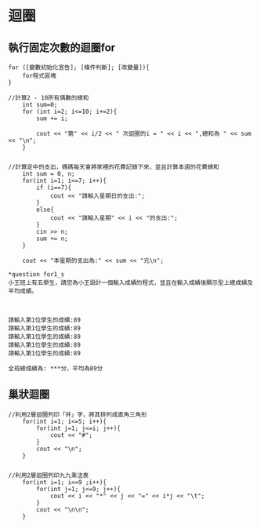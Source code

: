 # 迴圈

## 執行固定次數的迴圈for
```
for ([變數初始化宣告]; [條件判斷]; [改變量]){
	for程式區塊
}
```

	//計算2 - 10所有偶數的總和
		int sum=0;
		for (int i=2; i<=10; i+=2){
			sum += i;
	
			cout << "第" << i/2 << " 次迴圈的i = " << i << ",總和為 " << sum << "\n";
		}

### 

	//計算定中的支出，媽媽每天會將家裡的花費記錄下來，並且計算本週的花費總和
		int sum = 0, n;
		for(int i=1; i<=7; i++){
			if (i==7){
				cout << "請輸入星期日的支出:";
			}
			else{
				cout << "請輸入星期" << i << "的支出:";
			}
			cin >> n;
			sum += n;
		}
	
		cout << "本星期的支出為:" << sum << "元\n";

```
*question for1_s
小王班上有五學生，請您為小王設計一個輸入成績的程式，並且在輸入成績後顯示型上總成績及平均成績。



請輸入第1位學生的成績:89
請輸入第1位學生的成績:89
請輸入第1位學生的成績:89
請輸入第1位學生的成績:89
請輸入第1位學生的成績:89

全班總成績為: ***分，平均為89分
```

## 巢狀迴圈
	//利用2層迴圈列印「井」字，將其排列成直角三角形
		for(int i=1; i<=5; i++){
			for(int j=1; j<=i; j++){
				cout << "#";
			}
			cout << "\n";
		}
### 
	//利用2層迴圈列印九九乘法表
		for(int i=1; i<=9 ;i++){
			for(int j=1; j<=9; j++){
				cout << i << "*" << j << "=" << i*j << "\t";
			}
			cout << "\n\n";
		}